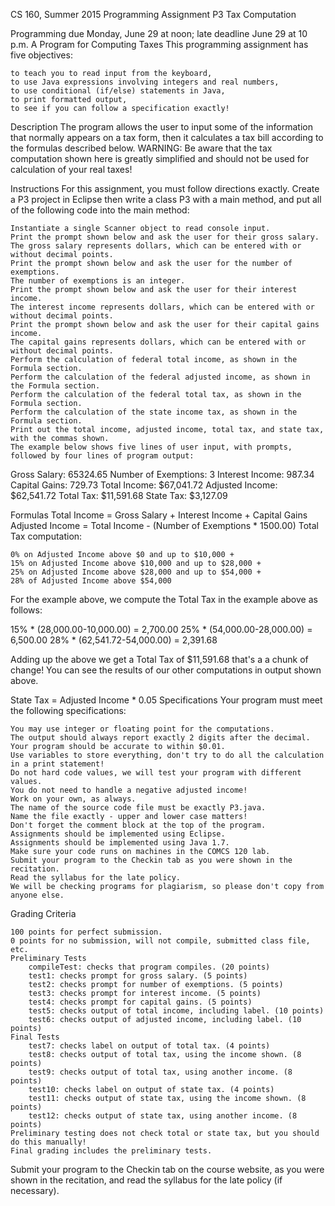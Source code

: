  CS 160, Summer 2015
Programming Assignment P3
Tax Computation

Programming due Monday, June 29 at noon; late deadline June 29 at 10 p.m.
A Program for Computing Taxes
This programming assignment has five objectives:

    to teach you to read input from the keyboard,
    to use Java expressions involving integers and real numbers,
    to use conditional (if/else) statements in Java,
    to print formatted output,
    to see if you can follow a specification exactly! 

Description
The program allows the user to input some of the information that normally appears on a tax form, then it calculates a tax bill according to the formulas described below. WARNING: Be aware that the tax computation shown here is greatly simplified and should not be used for calculation of your real taxes!

Instructions
For this assignment, you must follow directions exactly. Create a P3 project in Eclipse then write a class P3 with a main method, and put all of the following code into the main method:

    Instantiate a single Scanner object to read console input.
    Print the prompt shown below and ask the user for their gross salary.
    The gross salary represents dollars, which can be entered with or without decimal points.
    Print the prompt shown below and ask the user for the number of exemptions.
    The number of exemptions is an integer.
    Print the prompt shown below and ask the user for their interest income.
    The interest income represents dollars, which can be entered with or without decimal points.
    Print the prompt shown below and ask the user for their capital gains income.
    The capital gains represents dollars, which can be entered with or without decimal points.
    Perform the calculation of federal total income, as shown in the Formula section.
    Perform the calculation of the federal adjusted income, as shown in the Formula section.
    Perform the calculation of the federal total tax, as shown in the Formula section.
    Perform the calculation of the state income tax, as shown in the Formula section.
    Print out the total income, adjusted income, total tax, and state tax, with the commas shown.
    The example below shows five lines of user input, with prompts, followed by four lines of program output: 

Gross Salary: 65324.65
Number of Exemptions: 3
Interest Income: 987.34
Capital Gains: 729.73
Total Income: $67,041.72
Adjusted Income: $62,541.72
Total Tax: $11,591.68
State Tax: $3,127.09

Formulas
Total Income = Gross Salary + Interest Income + Capital Gains
Adjusted Income = Total Income - (Number of Exemptions * 1500.00)
Total Tax computation:

    0% on Adjusted Income above $0 and up to $10,000 +
    15% on Adjusted Income above $10,000 and up to $28,000 +
    25% on Adjusted Income above $28,000 and up to $54,000 +
    28% of Adjusted Income above $54,000

For the example above, we compute the Total Tax in the example above as follows:

15% * (28,000.00-10,000.00) = 2,700.00
25% * (54,000.00-28,000.00) = 6,500.00
28% * (62,541.72-54,000.00) = 2,391.68

Adding up the above we get a Total Tax of $11,591.68 that's a a chunk of change! You can see the results of our other computations in output shown above.

State Tax = Adjusted Income * 0.05
Specifications
Your program must meet the following specifications:

    You may use integer or floating point for the computations.
    The output should always report exactly 2 digits after the decimal.
    Your program should be accurate to within $0.01.
    Use variables to store everything, don't try to do all the calculation in a print statement!
    Do not hard code values, we will test your program with different values.
    You do not need to handle a negative adjusted income!
    Work on your own, as always.
    The name of the source code file must be exactly P3.java.
    Name the file exactly - upper and lower case matters!
    Don't forget the comment block at the top of the program.
    Assignments should be implemented using Eclipse.
    Assignments should be implemented using Java 1.7.
    Make sure your code runs on machines in the COMCS 120 lab.
    Submit your program to the Checkin tab as you were shown in the recitation.
    Read the syllabus for the late policy.
    We will be checking programs for plagiarism, so please don't copy from anyone else. 

Grading Criteria

    100 points for perfect submission.
    0 points for no submission, will not compile, submitted class file, etc.
    Preliminary Tests
        compileTest: checks that program compiles. (20 points)
        test1: checks prompt for gross salary. (5 points)
        test2: checks prompt for number of exemptions. (5 points)
        test3: checks prompt for interest income. (5 points)
        test4: checks prompt for capital gains. (5 points)
        test5: checks output of total income, including label. (10 points)
        test6: checks output of adjusted income, including label. (10 points) 
    Final Tests
        test7: checks label on output of total tax. (4 points)
        test8: checks output of total tax, using the income shown. (8 points)
        test9: checks output of total tax, using another income. (8 points)
        test10: checks label on output of state tax. (4 points)
        test11: checks output of state tax, using the income shown. (8 points)
        test12: checks output of state tax, using another income. (8 points) 
    Preliminary testing does not check total or state tax, but you should do this manually!
    Final grading includes the preliminary tests. 

Submit your program to the Checkin tab on the course website, as you were shown in the recitation, and read the syllabus for the late policy (if necessary).


